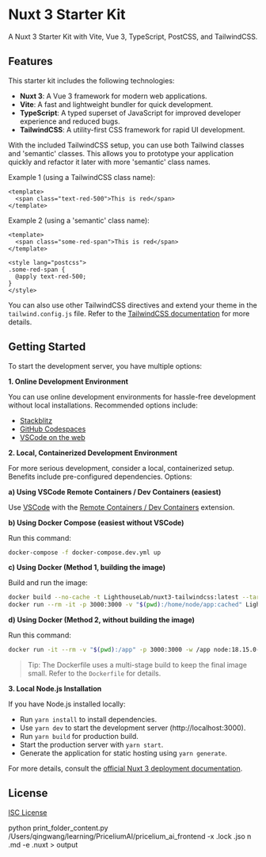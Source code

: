 # Nuxt 3 Starter Kit

A Nuxt 3 Starter Kit with Vite, Vue 3, TypeScript, PostCSS, and TailwindCSS.

## Features

This starter kit includes the following technologies:

- **Nuxt 3**: A Vue 3 framework for modern web applications.
- **Vite**: A fast and lightweight bundler for quick development.
- **TypeScript**: A typed superset of JavaScript for improved developer experience and reduced bugs.
- **TailwindCSS**: A utility-first CSS framework for rapid UI development.

With the included TailwindCSS setup, you can use both Tailwind classes and 'semantic' classes. This allows you to prototype your application quickly and refactor it later with more 'semantic' class names.

Example 1 (using a TailwindCSS class name):

```vue
<template>
  <span class="text-red-500">This is red</span>
</template>
```

Example 2 (using a 'semantic' class name):

```vue
<template>
  <span class="some-red-span">This is red</span>
</template>

<style lang="postcss">
.some-red-span {
  @apply text-red-500;
}
</style>
```

You can also use other TailwindCSS directives and extend your theme in the `tailwind.config.js` file. Refer to the [TailwindCSS documentation][] for more details.

## Getting Started

To start the development server, you have multiple options:

**1. Online Development Environment**

You can use online development environments for hassle-free development without local installations. Recommended options include:

- [Stackblitz][online-dev-env-stackblitz]
- [GitHub Codespaces][online-dev-env-github-codespaces]
- [VSCode on the web][online-dev-env-vscode-web]

**2. Local, Containerized Development Environment**

For more serious development, consider a local, containerized setup. Benefits include pre-configured dependencies. Options:

**a) Using VSCode Remote Containers / Dev Containers (easiest)**

Use [VSCode][vscode] with the [Remote Containers / Dev Containers][vscode-remote-containers] extension.

**b) Using Docker Compose (easiest without VSCode)**

Run this command:

```sh
docker-compose -f docker-compose.dev.yml up
```

**c) Using Docker (Method 1, building the image)**

Build and run the image:

```sh
docker build --no-cache -t LighthouseLab/nuxt3-tailwindcss:latest --target development -f Dockerfile .
docker run --rm -it -p 3000:3000 -v "$(pwd):/home/node/app:cached" LighthouseLab/nuxt3-tailwindcss:latest
```

**d) Using Docker (Method 2, without building the image)**

Run this command:

```sh
docker run -it --rm -v "$(pwd):/app" -p 3000:3000 -w /app node:18.15.0-alpine3.16 yarn && yarn dev
```

> Tip: The Dockerfile uses a multi-stage build to keep the final image small. Refer to the `Dockerfile` for details.

**3. Local Node.js Installation**

If you have Node.js installed locally:

- Run `yarn install` to install dependencies.
- Use `yarn dev` to start the development server (http://localhost:3000).
- Run `yarn build` for production build.
- Start the production server with `yarn start`.
- Generate the application for static hosting using `yarn generate`.

For more details, consult the [official Nuxt 3 deployment documentation][].

## License

[ISC License](LICENSE)

<!-- Links used in the document -->
[docker-compose]: https://docs.docker.com/compose/
[docker]: https://www.docker.com/
[official Nuxt 3 deployment documentation]: https://nuxt.com/docs/getting-started/deployment
[online-dev-env-github-codespaces]: http://github.dev/LighthouseLab/nuxt3-tailwindcss
[online-dev-env-stackblitz]: https://stackblitz.com/github/LighthouseLab/nuxt3-tailwindcss
[online-dev-env-vscode-web]: https://vscode.dev/github/LighthouseLab/nuxt3-tailwindcss
[TailwindCSS documentation]: https://tailwindcss.com/docs
[vscode-remote-containers]: https://code.visualstudio.com/docs/remote/containers
[vscode]: https://code.visualstudio.com/


python print_folder_content.py /Users/qingwang/learning/PriceliumAI/pricelium_ai_frontend -x .lock .jso
n .md    -e .nuxt  > output